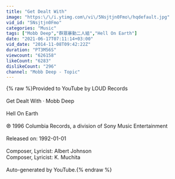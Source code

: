 ```yaml
---
title: "Get Dealt With"
image: "https:\/\/i.ytimg.com\/vi\/5Nsjtjn0Fmo\/hqdefault.jpg"
vid_id: "5Nsjtjn0Fmo"
categories: "Music"
tags: ["Mobb Deep","群眾暴動二人組","Hell On Earth"]
date: "2021-06-17T07:11:14+03:00"
vid_date: "2014-11-08T09:42:22Z"
duration: "PT3M56S"
viewcount: "626158"
likeCount: "6283"
dislikeCount: "296"
channel: "Mobb Deep - Topic"
---
```

{% raw %}Provided to YouTube by LOUD Records<br /><br />Get Dealt With · Mobb Deep<br /><br />Hell On Earth<br /><br />℗ 1996 Columbia Records, a division of Sony Music Entertainment<br /><br />Released on: 1992-01-01<br /><br />Composer, Lyricist: Albert Johnson<br />Composer, Lyricist: K. Muchita<br /><br />Auto-generated by YouTube.{% endraw %}
